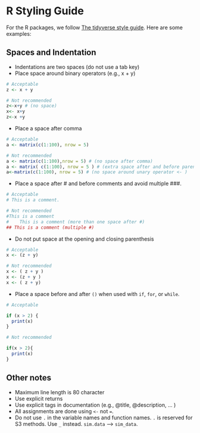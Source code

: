 # R Styling Guide

For the R packages, we follow [The tidyverse style guide](https://style.tidyverse.org/). Here are some examples:

## Spaces and Indentation

- Indentations are two spaces (do not use a tab key)
- Place space around binary operators (e.g., x + y)

```r
# Acceptable
z <- x + y 

# Not recommended
z<-x+y # (no space)
x<- x+y
z<-x +y
```

- Place a space after comma

```r
# Acceptable
a <- matrix(c(1:100), nrow = 5)

# Not recommended
a <- matrix(c(1:100),nrow = 5) # (no space after comma)
a <- matrix( c(1:100), nrow = 5 ) # (extra space after and before parentheses)
a<-matrix(c(1:100), nrow = 5) # (no space around unary operator <- )
```

- Place a space after # and before comments and avoid multiple ###.

```r
# Acceptable
# This is a comment.

# Not recommended
#This is a comment
#    This is a comment (more than one space after #)
## This is a comment (multiple #)
```

- Do not put space at the opening and closing parenthesis

```r
# Acceptable
x <- (z + y)

# Not recommended 
x <- ( z + y )
x <- (z + y )
x <- ( z + y)
```

- Place a space before and after `()` when used with `if`, `for`, or `while`.

```r
# Acceptable

if (x > 2) {
  print(x)
}

# Not recommended

if(x > 2){
  print(x)
}
```


## Other notes

- Maximum line length is 80 character
- Use explicit returns 
- Use explicit tags in documentation (e.g., @title, @description, ... )
- All assignments are done using `<-` not `=`.
- Do not use `.` in the variable names and function names. `.` is reserved for S3 methods. Use `_` instead. `sim.data` --> `sim_data`.

